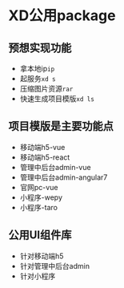 # XD公用package
## 预想实现功能
- 拿本地ip`ip`
- 起服务`xd s`
- 压缩图片资源`rar`
- 快速生成项目模版`xd ls`

## 项目模版是主要功能点
- 移动端h5-vue
- 移动端h5-react
- 管理中后台admin-vue
- 管理中后台admin-angular7
- 官网pc-vue
- 小程序-wepy
- 小程序-taro

## 公用UI组件库
- 针对移动端h5
- 针对管理中后台admin
- 针对小程序